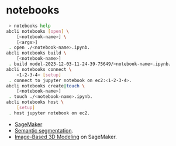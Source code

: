 # notebooks

```bash
 > notebooks help
abcli notebooks [open] \
	[<notebook-name>] \
	[<args>]
 . open ./<notebook-name>.ipynb.
abcli notebooks build \
	[<notebook-name>]
 . build model-2023-12-03-11-24-39-75649/<notebook-name>.ipynb.
abcli notebooks connect \
	<1-2-3-4> [setup]
 . connect to jupyter notebook on ec2:<1-2-3-4>.
abcli notebooks create|touch \
	[<notebook-name>]
 . touch ./<notebook-name>.ipynb.
abcli notebooks host \
	[setup]
 . host jupyter notebook on ec2.
```

- [SageMaker](./sagemaker/)
- [Semantic segmentation](./semseg).
- [Image-Based 3D Modeling](./im3d) on SageMaker.
